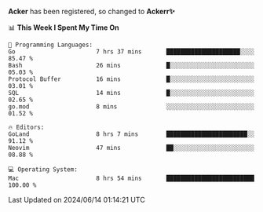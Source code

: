 **Acker** has been registered, so changed to **Ackerr✨**

<!--START_SECTION:waka-->
📊 **This Week I Spent My Time On** 

```text
💬 Programming Languages: 
Go                       7 hrs 37 mins       █████████████████████░░░░   85.47 % 
Bash                     26 mins             █░░░░░░░░░░░░░░░░░░░░░░░░   05.03 % 
Protocol Buffer          16 mins             █░░░░░░░░░░░░░░░░░░░░░░░░   03.01 % 
SQL                      14 mins             █░░░░░░░░░░░░░░░░░░░░░░░░   02.65 % 
go.mod                   8 mins              ░░░░░░░░░░░░░░░░░░░░░░░░░   01.52 % 

🔥 Editors: 
GoLand                   8 hrs 7 mins        ███████████████████████░░   91.12 % 
Neovim                   47 mins             ██░░░░░░░░░░░░░░░░░░░░░░░   08.88 % 

💻 Operating System: 
Mac                      8 hrs 54 mins       █████████████████████████   100.00 % 
```


 Last Updated on 2024/06/14 01:14:21 UTC
<!--END_SECTION:waka-->
